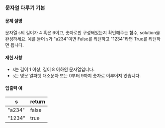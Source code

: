 ### 문자열 다루기 기본
#### 문제 설명

문자열 s의 길이가 4 혹은 6이고, 숫자로만 구성돼있는지 확인해주는 함수, solution을 완성하세요. 예를 들어 s가 "a234"이면 False를 리턴하고 "1234"라면 True를 리턴하면 됩니다.

#### 제한 사항
* s는 길이 1 이상, 길이 8 이하인 문자열입니다.
* s는 영문 알파벳 대소문자 또는 0부터 9까지 숫자로 이루어져 있습니다.

#### 입출력 예
|s|	return|
|------|------|
|"a234"|	false|
|"1234"|	true|
